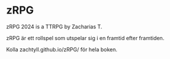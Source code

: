 # zRPG
zRPG 2024 is a TTRPG by Zacharias T.

zRPG är ett rollspel som utspelar sig i en framtid efter framtiden.

Kolla zachtyll.github.io/zRPG/ för hela boken.
